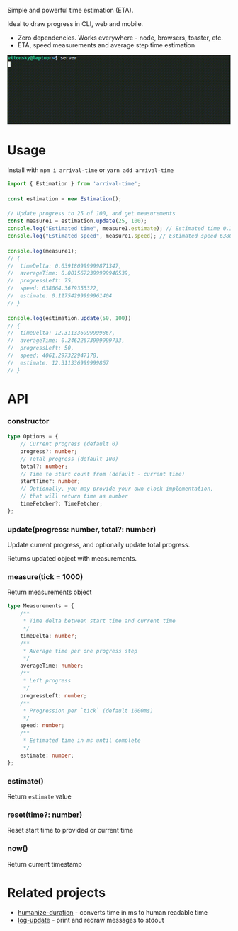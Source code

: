 Simple and powerful time estimation (ETA).

Ideal to draw progress in CLI, web and mobile.

- Zero dependencies. Works everywhere - node, browsers, toaster, etc.
- ETA, speed measurements and average step time estimation

![](./docs/eta.gif)

# Usage

Install with `npm i arrival-time` or `yarn add arrival-time`

```js
import { Estimation } from 'arrival-time';

const estimation = new Estimation();

// Update progress to 25 of 100, and get measurements
const measure1 = estimation.update(25, 100);
console.log("Estimated time", measure1.estimate); // Estimated time 0.11754299999961404
console.log("Estimated speed", measure1.speed); // Estimated speed 638064.3679355322

console.log(measure1);
// {
// 	timeDelta: 0.039180999999871347,
// 	averageTime: 0.0015672399999948539,
// 	progressLeft: 75,
// 	speed: 638064.3679355322,
// 	estimate: 0.11754299999961404
// }

console.log(estimation.update(50, 100))
// {
// 	timeDelta: 12.311336999999867,
// 	averageTime: 0.24622673999999733,
// 	progressLeft: 50,
// 	speed: 4061.297322947178,
// 	estimate: 12.311336999999867
// }
```

# API

### constructor

```ts
type Options = {
	// Current progress (default 0)
	progress?: number;
	// Total progress (default 100)
	total?: number;
	// Time to start count from (default - current time)
	startTime?: number;
	// Optionally, you may provide your own clock implementation,
	// that will return time as number
	timeFetcher?: TimeFetcher;
};
```

### update(progress: number, total?: number)

Update current progress, and optionally update total progress.

Returns updated object with measurements.

### measure(tick = 1000)

Return measurements object

```ts
type Measurements = {
	/**
	 * Time delta between start time and current time
	 */
	timeDelta: number;
	/**
	 * Average time per one progress step
	 */
	averageTime: number;
	/**
	 * Left progress
	 */
	progressLeft: number;
	/**
	 * Progression per `tick` (default 1000ms)
	 */
	speed: number;
	/**
	 * Estimated time in ms until complete
	 */
	estimate: number;
};
```

### estimate()

Return `estimate` value

### reset(time?: number)

Reset start time to provided or current time

### now()

Return current timestamp

# Related projects

- [humanize-duration](https://www.npmjs.com/package/humanize-duration) - converts time in ms to human readable time
- [log-update](https://www.npmjs.com/package/log-update) - print and redraw messages to stdout
